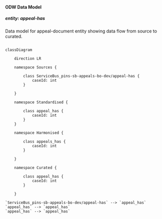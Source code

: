 #### ODW Data Model

##### entity: appeal-has

Data model for appeal-document entity showing data flow from source to curated.

```mermaid

classDiagram

    direction LR

    namespace Sources {

        class ServiceBus_pins-sb-appeals-bo-dev/appeal-has {
            caseId: int
        }

    }
    
    namespace Standardised {

        class appeal_has {
            caseId: int
        }
    }

    namespace Harmonised {

        class appeals_has {
            caseId: int
        }

    }

    namespace Curated {

        class appeal_has {
            caseId: int
        }

    }

`ServiceBus_pins-sb-appeals-bo-dev/appeal-has` --> `appeal_has`
`appeal_has` --> `appeal_has`
`appeal_has` --> `appeal_has`


```


```